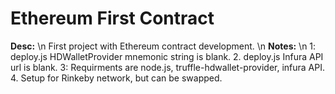 # Ethereum First Contract

<b>Desc:</b>
\n
First project with Ethereum contract development.
\n
<b>Notes:</b>
\n
1: deploy.js HDWalletProvider mnemonic string is blank.
2. deploy.js Infura API url is blank.
3: Requirments are node.js, truffle-hdwallet-provider, infura API.
4. Setup for Rinkeby network, but can be swapped.
